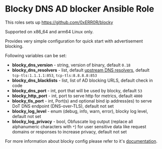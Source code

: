 # Blocky DNS AD blocker Ansible Role

This roles sets up https://github.com/0xERR0R/blocky 

Supported on x86_64 and arm64 Linux only.

Provides very simple configuration for quick start with advertisement blocking.

Following variables can be set:

- **blocky_dns_version** - string, version of binary, default `0.18`
- **blocky_dns_resolvers** - list, default [upstream DNS resolvers](https://0xerr0r.github.io/blocky/configuration/#upstream-configuration), default `tcp-tls:1.1.1.1:853`, `tcp-tls:8.8.8.8:853`
- **blocky_dns_blacklists** - list, list of AD blocking URLS, default check in code
- **blocky_dns_port** - int, port that will be used by blocky, default `53`
- **blocky_http_port** - int, port to serve http for metrics, default `4000`
- **blocky_tls_port** - int, Port(s) and optional bind ip address(es) to serve DoT DNS endpoint (DNS-over-TLS), default not set
- **blocky_log_level** - enum (debug, info, warn, error), blocky log level, default not set
- **blocky_log_privacy** - bool, Obfuscate log output (replace all alphanumeric characters with `*`) for user sensitive data like request domains or responses to increase privacy, default not set

For more information about blocky config please refer to it's [documentation](https://0xerr0r.github.io/blocky/configuration).
